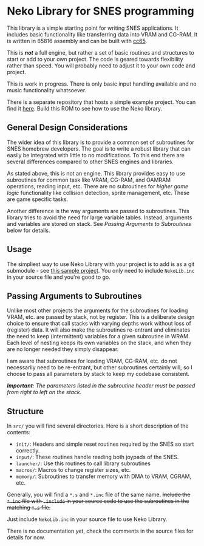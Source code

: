 # Neko Library for SNES programming

This library is a simple starting point for writing SNES applications. It includes basic functionality like transferring data into VRAM and CG-RAM. It is written in 65816 assembly and can be built with [cc65](https://github.com/cc65/cc65).

This is ***not*** a full engine, but rather a set of basic routines and structures to start or add to your own project. The code is geared towards flexibility rather than speed. You will probably need to adjust it to your own code and project.

This is work in progress. There is only basic input handling available and no music functionality whatsoever.

There is a separate repository that hosts a simple example project. You can find it [here](https://github.com/georgjz/neko-test). Build this ROM to see how to use the Neko library.

## General Design Considerations
The wider idea of this library is to provide a common set of subroutines for SNES homebrew developers. The goal is to write a robust library that can easily be integrated with little to no modifications. To this end there are several differences compared to other SNES engines and libraries.

As stated above, this is not an engine. This library provides easy to use subroutines for common task like VRAM, CG-RAM, and OAMRAM operations, reading input, etc. There are no subroutines for *higher game logic* functionality like collision detection, sprite management, etc. These are game specific tasks.

Another difference is the way arguments are passed to subroutines. This library tries to avoid the need for large variable tables. Instead, arguments and variables are stored on stack. See *Passing Arguments to Subroutines* below for details.

## Usage
The simpliest way to use Neko Library with your project is to add is as a git submodule - see [this sample project](https://github.com/georgjz/neko-test). You only need to include `NekoLib.inc` in your source file and you're good to go.

## Passing Arguments to Subroutines
Unlike most other projects the arguments for the subroutines for loading VRAM, etc. are passed by stack, not by register. This is a deliberate design choice to ensure that call stacks with varying depths work without loss of (register) data. It will also make the subroutines re-entrant and eliminates the need to keep (intermittent) variables for a given subroutine in WRAM. Each level of nesting keeps its own variables on the stack, and when they are no longer needed they simply disappear.

I am aware that subroutines for loading VRAM, CG-RAM, etc. do not necessarily need to be re-entrant, but other subroutines certainly will, so I choose to pass all parameters by stack to keep my codebase consistent.  

*__Important__: The parameters listed in the subroutine header must be passed from right to left on the stack.*

## Structure
In `src/` you will find several directories. Here is a short description of the contents:
* `init/`: Headers and simple reset routines required by the SNES so start correctly.
* `input/`: These routines handle reading both joypads of the SNES.
* `launcher/`: Use this routines to call library subroutines
* `macros/`: Macros to change register sizes, etc.
* `memory/`: Subroutines to transfer memory with DMA to VRAM, CGRAM, etc.

Generally, you will find a `*.s` and `*.inc` file of the same name. ~~Include the `*.inc` file with `.include` in your source code to use the subroutines in the matching `*.s` file.~~

Just include `NekoLib.inc` in your source file to use Neko Library.

There is no documentation yet, check the comments in the source files for details for now.
